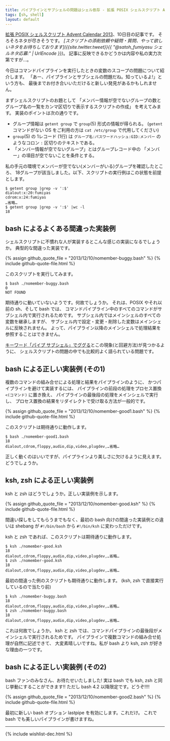 ```yaml
---
title: パイプラインとサブシェルの問題はシェル依存 - 拡張 POSIX シェルスクリプト Advent Calendar 2013
tags: [sh, shell]
layout: default
---
```


[拡張 POSIX シェルスクリプト Advent Calendar 2013](http://www.adventar.org/calendars/212)、10日目の記事です。
そろそろネタが尽きそうです。
*[スクリプトの添削依頼や疑問・質問、やって欲しいネタをお待ちしております]({{site.twitter.tweet}}{{ "@satoh_fumiyasu シェルネタ応募:" | UrlEncode }})*。
記事に反映できるかどうかは内容や私の実力次第ですが…。

今日はコマンドパイプラインを実行したときの変数のスコープの問題について紹介します。
「あー、パイプラインとサブシェルの問題だね。知っているよ!」という方も、
最後までお付き合いいただけると新しい発見があるかもしれません。

まずシェルスクリプトのお題として
「メンバー情報が空でないグループの数とグループ名の一覧をカンマ区切りで表示するスクリプトの作成」
を考えてみます。
実装のポイントは次の通りです。

* グループ情報は `getent group` で `group`(5) 形式の情報が得られる。
  (`getent` コマンドがない OS をご利用の方は `cat /etc/group` で代用してください)
* `group`(5) の 1レコード (1行) は `グループ名:パスワードハッシュ:GID:メンバー`
  のようなコロン `:` 区切りのテキストである。
* 「メンバー情報が空でないグループ」とはグループレコード中の
  「メンバー」の項目が空でないことを条件とする。

私の手元の環境でメンバーが空でない(メンバーがいる)グループを確認したところ、
18グループが該当しました。以下、スクリプトの実行例はこの状態を前提とします。

``` console
$ getent group |grep -v ':$'
dialout:x:20:fumiyas
cdrom:x:24:fumiyas
…省略…
$ getent group |grep -v ':$' |wc -l
18
```

bash によるよくある間違った実装例
----------------------------------------------------------------------

シェルスクリプトに不慣れな人が実装するとこんな感じの実装になるでしょうか。
典型的な間違った実装です。

{% assign github_quote_file = "2013/12/10/nomember-buggy.bash" %}
{% include github-quote-file.html %}

このスクリプトを実行してみます。

``` console
$ bash ./nomember-buggy.bash
0
NOT FOUND
```

期待通りに動いていないようです。何故でしょうか。
それは、POSIX やそれ以前の sh、そして bash では、
コマンドパイプライン中のすべてのコマンドがサブシェル内で実行されるためです。
サブシェル内ではメインシェルのすべての変数を継承しますが、
サブシェル内で設定・変更・削除した変数はメインシェルに反映されません。
よって、パイプライン以降のメインシェルで処理結果を参照することはできません。

[キーワード「パイプ サブシェル」でググる](https://www.google.com/search?q=%E3%83%91%E3%82%A4%E3%83%97+%E3%82%B5%E3%83%96%E3%82%B7%E3%82%A7%E3%83%AB)とこの現象(と回避方法)が見つかるように、
シェルスクリプトの問題の中でも比較的よく語られている問題です。

bash による正しい実装例 (その1)
----------------------------------------------------------------------

複数のコマンドの組み合せによる処理と結果をパイプラインのように、
かつパイプラインを避けて実装するには、
パイプラインの前段の処理をプロセス置換 `<(コマンド)` に置き換え、
パイプラインの最後段の処理をメインシェルで実行し、
プロセス置換の結果をリダイレクトで受け取る方法が一般的です。

{% assign github_quote_file = "2013/12/10/nomember-good1.bash" %}
{% include github-quote-file.html %}

このスクリプトは期待通りに動作します。

``` console
$ bash ./nomember-good1.bash
18
dialout,cdrom,floppy,audio,dip,video,plugdev,…省略…
```

正しく動くのはいいですが、パイプラインより美しさに欠けるように見えます。
どうでしょうか。

ksh, zsh による正しい実装例
----------------------------------------------------------------------

ksh と zsh はどうでしょうか。正しい実装例を示します。

{% assign github_quote_file = "2013/12/10/nomember-good.ksh" %}
{% include github-quote-file.html %}

間違い探しをしてもらうまでもなく、最初の bash 向けの間違った実装例との違いは
shebang が `#!/bin/bash` から `#!/bin/ksh` に変わっただけです。

ksh と zsh であれば、このスクリプトは期待通りに動作します。

``` console
$ ksh ./nomember-good.ksh
18
dialout,cdrom,floppy,audio,dip,video,plugdev,…省略…
$ zsh ./nomember-good.ksh
18
dialout,cdrom,floppy,audio,dip,video,plugdev,…省略…
```

最初の間違った例のスクリプトも期待通りに動作します。
(ksh, zsh で直接実行しているので当たり前)

``` console
$ ksh ./nomember-buggy.bash
18
dialout,cdrom,floppy,audio,dip,video,plugdev,…省略…
$ zsh ./nomember-buggy.bash
18
dialout,cdrom,floppy,audio,dip,video,plugdev,…省略…
```

これは何故でしょうか。
ksh と zsh では、コマンドパイプラインの最後段がメインシェルで実行されるためです。
パイプラインで複数コマンドの組み合せ処理が自然に記述できて、
大変素晴しいですね。私が bash より ksh, zsh が好きな理由の一つです。

bash による正しい実装例 (その2)
----------------------------------------------------------------------

bash ファンのみなさん、お待たせいたしました!
実は bash でも ksh, zsh と同じ挙動にすることができます!!
ただし bash 4.2 以降限定です。どうぞ!!!!

{% assign github_quote_file = "2013/12/10/nomember-good2.bash" %}
{% include github-quote-file.html %}

最初に新しい bash オプション lastpipe を有効にします。これだけ。
これで bash でも美しいパイプラインが書けますね。

* * *

{% include wishlist-dec.html %}

